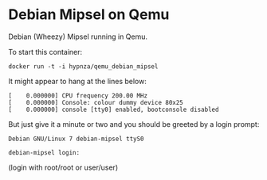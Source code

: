 # Debian Mipsel on Qemu

Debian (Wheezy) Mipsel running in Qemu.

To start this container:

    docker run -t -i hypnza/qemu_debian_mipsel

It might appear to hang at the lines below:

    [    0.000000] CPU frequency 200.00 MHz
    [    0.000000] Console: colour dummy device 80x25
    [    0.000000] console [tty0] enabled, bootconsole disabled

But just give it a minute or two and you should be greeted by a login prompt:

    Debian GNU/Linux 7 debian-mipsel ttyS0

    debian-mipsel login:

(login with root/root or user/user)
